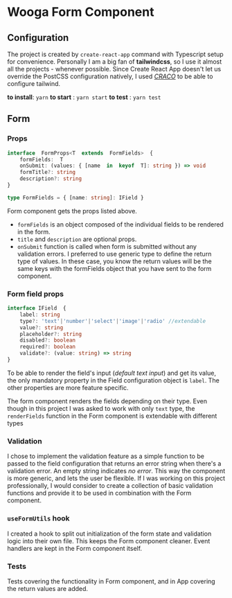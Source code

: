 # Wooga Form Component

## Configuration

The project is created by `create-react-app` command with Typescript setup for convenience.
Personally I am a big fan of **tailwindcss**, so I use it almost all the projects - whenever possible. Since Create React App doesn't let us override the PostCSS configuration natively, I used [_CRACO_](https://github.com/gsoft-inc/craco) to be able to configure tailwind.

**to install**: `yarn`
**to start** : `yarn start`
**to test** : `yarn test`

## Form

### Props
```ts
interface  FormProps<T  extends  FormFields>  {
	formFields:  T
	onSubmit: (values: { [name  in  keyof  T]: string }) => void
	formTitle?: string
	description?: string
}

type FormFields = { [name: string]: IField }
```
Form component gets the props listed above.
- `formFields` is an object composed of the individual fields to be rendered in the form.
- `title` and `description` are optional props.
- `onSubmit` function is called when form is submitted without any validation errors.  I preferred to use generic type to define the return type of values. In these case, you know the return values will be the same keys with the formFields object that you have sent to the form component.

### Form field props
```ts
interface IField  {
	label: string
	type?: 'text'|'number'|'select'|'image'|'radio' //extendable
	value?: string
	placeholder?: string
	disabled?: boolean
	required?: boolean
	validate?: (value: string) => string
}
```
To be able to render the field's input (_default text input_) and get its value, the only mandatory property in the Field configuration object is `label`. The other properties are more feature specific.

The form component renders the fields depending on their type. Even though in this project I was asked to work with only `text` type, the `renderFields` function in the Form component is extendable with different types

### Validation

I chose to implement the validation feature as a simple function to be passed to the field configuration that returns an error string when there's a validation error. An empty string indicates _no error_. This way the component is more generic, and lets the user be flexible. If I was working on this project professionally, I would consider to create a collection of basic validation functions and provide it to be used in combination with the Form component.

### `useFormUtils` hook

I created a hook to split out initialization of the form state and validation logic into their own file. This keeps the Form component cleaner. Event handlers are kept in the Form component itself.

### Tests
Tests covering the functionality in Form component, and in App covering the return values are added.